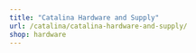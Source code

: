 ```yaml
---
title: "Catalina Hardware and Supply"
url: /catalina/catalina-hardware-and-supply/
shop: hardware
---
```

